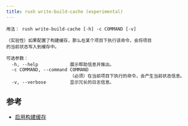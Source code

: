 ```yaml
---
title: rush write-build-cache (experimental)
---
```


```
用法： rush write-build-cache [-h] -c COMMAND [-v]

（实验性）如果配置了构建缓存，那么在某个项目下执行该命令，会将项目
的当前状态写入到缓存中。

可选参数：
  -h, --help            展示帮助信息并推出。
  -c COMMAND, --command COMMAND
                        （必须）在当前项目下执行的命令，会产生当前状态信息。
  -v, --verbose         显示冗长的日志信息。
```

## 参考

- [启用构建缓存](../maintainer/build_cache.md)
